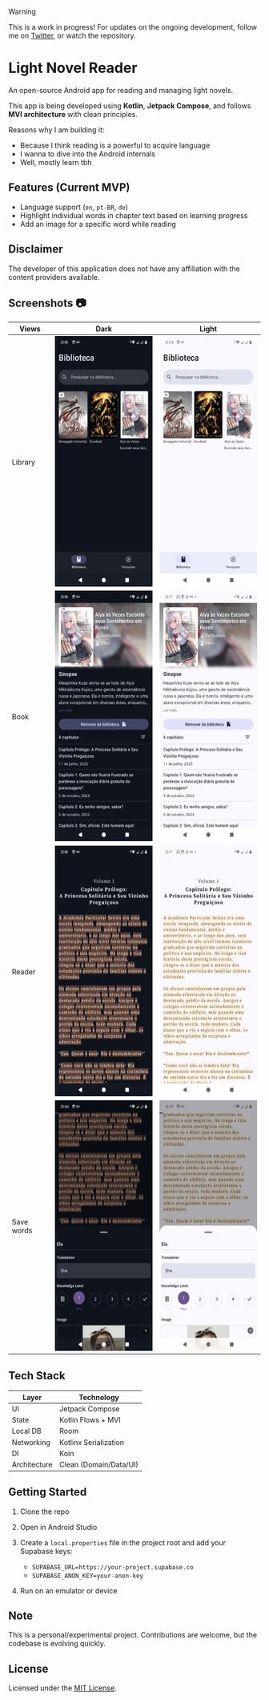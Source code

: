 > [!WARNING]
> This is a work in progress! For updates on the ongoing development, follow me on [Twitter](https://x.com/Gabriel36509504), or watch the repository.

# Light Novel Reader

An open-source Android app for reading and managing light novels.

This app is being developed using **Kotlin**, **Jetpack Compose**, and follows **MVI architecture** with clean principles.

Reasons why I am building it:

- Because I think reading is a powerful to acquire language
- I wanna to dive into the Android internals
- Well, mostly learn tbh


## Features (Current MVP)

- Language support (`en`, `pt-BR`, `de`)
- Highlight individual words in chapter text based on learning progress
- Add an image for a specific word while reading

## Disclaimer

The developer of this application does not have any affiliation with the content providers available.

## Screenshots :camera:

| Views       | Dark                                                                 | Light                                                                 |
| ----------- | -------------------------------------------------------------------- | --------------------------------------------------------------------- |
| Library     | <img src="screenshots/home-dark.jpeg" height="500">                  | <img src="screenshots/home-light.jpeg" height="500">                  |
| Book        | <img src="screenshots/novel-dark.jpeg" height="500">                 | <img src="screenshots/novel-light.jpeg" height="500">                 |
| Reader      | <img src="screenshots/reading-dark.jpeg" height="500">               | <img src="screenshots/reading-light.jpeg" height="500">               |
| Save words  | <img src="screenshots/save-word-dark.jpeg" height="500">             | <img src="screenshots/save-word-light.jpeg" height="500">             |


## Tech Stack

| Layer       | Technology             |
|-------------|-------------------------|
| UI          | Jetpack Compose         |
| State       | Kotlin Flows + MVI      |
| Local DB    | Room                    |
| Networking  | Kotlinx Serialization   |
| DI          | Koin                    |
| Architecture| Clean (Domain/Data/UI)  |

## Getting Started

1. Clone the repo
2. Open in Android Studio
3. Create a `local.properties` file in the project root and add your Supabase keys:
   
   - `SUPABASE_URL=https://your-project.supabase.co`
   - `SUPABASE_ANON_KEY=your-anon-key`
5. Run on an emulator or device

## Note

This is a personal/experimental project. Contributions are welcome, but the codebase is evolving quickly.

## License

Licensed under the [MIT License](./LICENSE).
